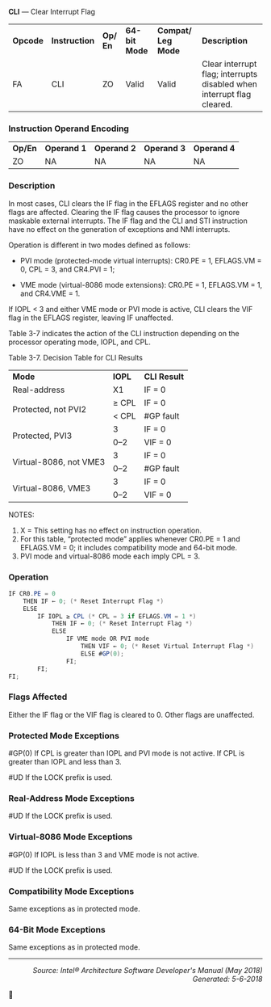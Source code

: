 <b>CLI</b> —  Clear Interrupt Flag
<table>
	<tr>
		<td><b>Opcode</b></td>
		<td><b>Instruction</b></td>
		<td><b>Op/ En</b></td>
		<td><b>64-bit Mode</b></td>
		<td><b>Compat/ Leg Mode</b></td>
		<td><b>Description</b></td>
	</tr>
	<tr>
		<td>FA</td>
		<td>CLI</td>
		<td>ZO</td>
		<td>Valid</td>
		<td>Valid</td>
		<td>Clear interrupt flag; interrupts disabled when interrupt flag cleared.</td>
	</tr>
</table>


### Instruction Operand Encoding
<table>
	<tr>
		<td><b>Op/En</b></td>
		<td><b>Operand 1</b></td>
		<td><b>Operand 2</b></td>
		<td><b>Operand 3</b></td>
		<td><b>Operand 4</b></td>
	</tr>
	<tr>
		<td>ZO</td>
		<td>NA</td>
		<td>NA</td>
		<td>NA</td>
		<td>NA</td>
	</tr>
</table>


### Description
In most cases, CLI clears the IF flag in the EFLAGS register and no other flags are affected. Clearing the IF flag
causes the processor to ignore maskable external interrupts. The IF flag and the CLI and STI instruction have no
effect on the generation of exceptions and NMI interrupts.

Operation is different in two modes defined as follows:

 *  PVI mode (protected-mode virtual interrupts): CR0.PE = 1, EFLAGS.VM = 0, CPL = 3, and CR4.PVI = 1;


 *  VME mode (virtual-8086 mode extensions): CR0.PE = 1, EFLAGS.VM = 1, and CR4.VME = 1.

If IOPL < 3 and either VME mode or PVI mode is active, CLI clears the VIF flag in the EFLAGS register, leaving IF
unaffected.

Table 3-7 indicates the action of the CLI instruction depending on the processor operating mode, IOPL, and CPL.

Table 3-7.  Decision Table for CLI Results
<table>
	<tr>
		<td><b>Mode</b></td>
		<td><b>IOPL</b></td>
		<td><b>CLI Result</b></td>
	</tr>
	<tr>
		<td>Real-address</td>
		<td>X1</td>
		<td>IF = 0</td>
	</tr>
	<tr>
		<td rowspan=2>Protected, not PVI2</td>
		<td>≥ CPL</td>
		<td>IF = 0</td>
	</tr>
	<tr>
		<td>< CPL</td>
		<td>#GP fault</td>
	</tr>
	<tr>
		<td rowspan=2>Protected, PVI3</td>
		<td>3</td>
		<td>IF = 0</td>
	</tr>
	<tr>
		<td>0–2</td>
		<td>VIF = 0</td>
	</tr>
	<tr>
		<td rowspan=2>Virtual-8086, not VME3</td>
		<td>3</td>
		<td>IF = 0</td>
	</tr>
	<tr>
		<td>0–2</td>
		<td>#GP fault</td>
	</tr>
	<tr>
		<td rowspan=2>Virtual-8086, VME3</td>
		<td>3</td>
		<td>IF = 0</td>
	</tr>
	<tr>
		<td>0–2</td>
		<td>VIF = 0</td>
	</tr>
</table>

NOTES:
1. X = This setting has no effect on instruction operation.
2. For this table, “protected mode” applies whenever CR0.PE = 1 and EFLAGS.VM = 0; it includes compatibility mode and 64-bit mode.
3. PVI mode and virtual-8086 mode each imply CPL = 3.

### Operation

```java
IF CR0.PE = 0
    THEN IF ← 0; (* Reset Interrupt Flag *)
    ELSE
        IF IOPL ≥ CPL (* CPL = 3 if EFLAGS.VM = 1 *)
            THEN IF ← 0; (* Reset Interrupt Flag *)
            ELSE
                IF VME mode OR PVI mode
                    THEN VIF ← 0; (* Reset Virtual Interrupt Flag *)
                    ELSE #GP(0);
                FI;
        FI;
FI;
```
### Flags Affected
Either the IF flag or the VIF flag is cleared to 0. Other flags are unaffected.

### Protected Mode Exceptions

<p>#GP(0)
If CPL is greater than IOPL and PVI mode is not active.
If CPL is greater than IOPL and less than 3.
<p>#UD
If the LOCK prefix is used.

### Real-Address Mode Exceptions

<p>#UD
If the LOCK prefix is used.

### Virtual-8086 Mode Exceptions

<p>#GP(0)
If IOPL is less than 3 and VME mode is not active.
<p>#UD
If the LOCK prefix is used.

### Compatibility Mode Exceptions

Same exceptions as in protected mode.

### 64-Bit Mode Exceptions

Same exceptions as in protected mode.

 --- 
<p align="right"><i>Source: Intel® Architecture Software Developer's Manual (May 2018)<br>Generated: 5-6-2018</i></p>
